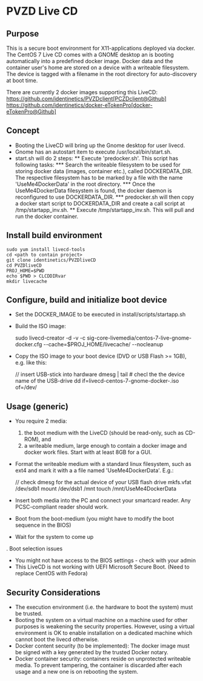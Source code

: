 # PVZD Live CD

## Purpose
This is a secure boot environment for X11-applications deployed via docker.
The CentOS 7 Live CD comes with a GNOME desktop an is booting automatically 
into a predefined docker image. Docker data and the container user's home 
are stored on a device with a writeable filesystem. The device is tagged 
with a filename in the root directory for auto-discovery at boot time.

There are currently 2 docker images supporting this LiveCD:
    https://github.com/identinetics/PVZDclient[PCZDclient@Github] 
    https://github.com/identinetics/docker-eTokenPro[docker-eTokenPro@Github] 

## Concept

* Booting the LiveCD will bring up the Gnome desktop for user livecd. 
* Gnome has an autostart item to execute /usr/local/bin/start.sh. 
* start.sh will do 2 steps: 
 ** Execute 'predocker.sh'. This script has following tasks:
 *** Search the writeable filesystem to be used for storing docker data 
    (images, container etc.), called DOCKERDATA_DIR. The respective
    filesystem has to be marked by a file with the name 'UseMe4DockerData' 
    in the root directory. 
 *** Once the UseMe4DockerData filesystem is found, the docker daemon is 
    reconfigured to use DOCKERDATA_DIR. 
 *** predocker.sh will then copy a docker start script to DOCKERDATA_DIR 
     and create a call script at /tmp/startapp_inv.sh.
 ** Execute /tmp/startapp_inv.sh. This will pull and run the docker container. 

## Install build environment

    sudo yum install livecd-tools
    cd <path to contain project>
    git clone identinetics/PVZDliveCD
    cd PVZDliveCD
    PROJ_HOME=$PWD
    echo $PWD > CLCDDIRvar
    mkdir livecache

## Configure, build and initialize boot device

- Set the DOCKER_IMAGE to be executed in install/scripts/startapp.sh
- Build the ISO image:

    sudo livecd-creator -d -v  -c sig-core-livemedia/centos-7-live-gnome-docker.cfg --cache=$PROJ_HOME/livecache/ --nocleanup

- Copy the ISO image to your boot device (DVD or USB Flash >= 1GB), e.g. like this:

    // insert USB-stick into hardware
    dmesg | tail  # checl the the device name of the USB-drive
    dd if=livecd-centos-7-gnome-docker-<imageid>.iso of=/dev/<usb-drive>

## Usage (generic)

- You require 2 media:
    1. the boot medium with the LiveCD (should be read-only, such as CD-ROM), and
    2. a writeable medium, large enough to contain a docker image and docker work files. Start with at least 8GB for a GUI.
- Format the writeable medium with a standard linux filesystem, such as ext4 and mark it with a a file named 'UseMe4DockerData'. E.g.:

    // check dmesg for the actual device of your USB flash drive
    mkfs.vfat /dev/sdb1
    mount /dev/dsb1  /mnt
    touch /mnt/UseMe4DockerData

- Insert both media into the PC and connect your smartcard reader. Any PCSC-compliant reader should work.
- Boot from the boot-medium (you might have to modify the boot sequence in the BIOS)
- Wait for the system to come up

. Boot selection issues
- You might not have access to the BIOS settings - check with your admin
- This LiveCD is not working with UEFI Microsoft Secure Boot. (Need to
  replace CentOS with Fedora)

## Security Considerations
- The execution environment (i.e. the hardware to boot the system) must be trusted.
- Booting the system on a virtual machine on a machine used for other purposes is
  weakening the security properties. However, using a virtual environment 
  is OK to enable installation on a dedicated machine which cannot boot the livecd 
  otherwise.
- Docker content security (to be implemented): The docker image must be signed with 
  a key generated by the trusted Docker notary.
- Docker container security: containers reside on unprotected writeable media. 
  To prevent tampering, the container is discarded after each usage and a new
  one is on rebooting the system.